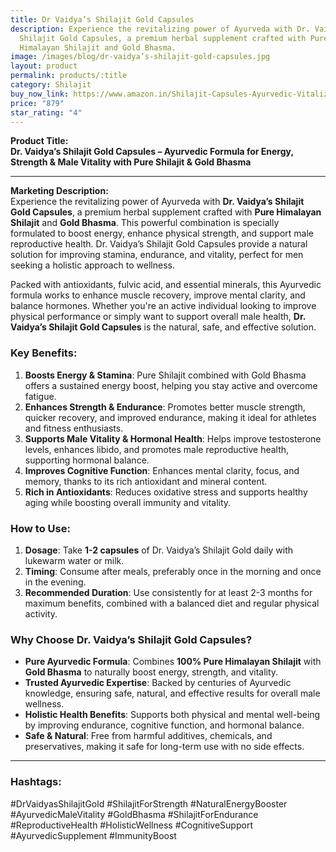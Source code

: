 ```yaml
---
title: Dr Vaidya’s Shilajit Gold Capsules
description: Experience the revitalizing power of Ayurveda with Dr. Vaidya’s
  Shilajit Gold Capsules, a premium herbal supplement crafted with Pure
  Himalayan Shilajit and Gold Bhasma.
image: /images/blog/dr-vaidya’s-shilajit-gold-capsules.jpg
layout: product
permalink: products/:title
category: Shilajit
buy_now_link: https://www.amazon.in/Shilajit-Capsules-Ayurvedic-Vitalizer-Synthetic/dp/B0CRSQH8WX/ref=sr_1_37?crid=1YY2DLXEMCWUZ&tag=ayushmonk-21
price: "879"
star_rating: "4"
---
```

**Product Title:**  
**Dr. Vaidya’s Shilajit Gold Capsules – Ayurvedic Formula for Energy, Strength & Male Vitality with Pure Shilajit & Gold Bhasma**

---

**Marketing Description:**  
Experience the revitalizing power of Ayurveda with **Dr. Vaidya’s Shilajit Gold Capsules**, a premium herbal supplement crafted with **Pure Himalayan Shilajit** and **Gold Bhasma**. This powerful combination is specially formulated to boost energy, enhance physical strength, and support male reproductive health. Dr. Vaidya’s Shilajit Gold Capsules provide a natural solution for improving stamina, endurance, and vitality, perfect for men seeking a holistic approach to wellness.

Packed with antioxidants, fulvic acid, and essential minerals, this Ayurvedic formula works to enhance muscle recovery, improve mental clarity, and balance hormones. Whether you're an active individual looking to improve physical performance or simply want to support overall male health, **Dr. Vaidya’s Shilajit Gold Capsules** is the natural, safe, and effective solution.

### **Key Benefits**:
1. **Boosts Energy & Stamina**: Pure Shilajit combined with Gold Bhasma offers a sustained energy boost, helping you stay active and overcome fatigue.
2. **Enhances Strength & Endurance**: Promotes better muscle strength, quicker recovery, and improved endurance, making it ideal for athletes and fitness enthusiasts.
3. **Supports Male Vitality & Hormonal Health**: Helps improve testosterone levels, enhances libido, and promotes male reproductive health, supporting hormonal balance.
4. **Improves Cognitive Function**: Enhances mental clarity, focus, and memory, thanks to its rich antioxidant and mineral content.
5. **Rich in Antioxidants**: Reduces oxidative stress and supports healthy aging while boosting overall immunity and vitality.

### **How to Use**:
1. **Dosage**: Take **1-2 capsules** of Dr. Vaidya’s Shilajit Gold daily with lukewarm water or milk.
2. **Timing**: Consume after meals, preferably once in the morning and once in the evening.
3. **Recommended Duration**: Use consistently for at least 2-3 months for maximum benefits, combined with a balanced diet and regular physical activity.

### **Why Choose Dr. Vaidya’s Shilajit Gold Capsules?**
- **Pure Ayurvedic Formula**: Combines **100% Pure Himalayan Shilajit** with **Gold Bhasma** to naturally boost energy, strength, and vitality.
- **Trusted Ayurvedic Expertise**: Backed by centuries of Ayurvedic knowledge, ensuring safe, natural, and effective results for overall male wellness.
- **Holistic Health Benefits**: Supports both physical and mental well-being by improving endurance, cognitive function, and hormonal balance.
- **Safe & Natural**: Free from harmful additives, chemicals, and preservatives, making it safe for long-term use with no side effects.

---

### **Hashtags**:  
#DrVaidyasShilajitGold #ShilajitForStrength #NaturalEnergyBooster #AyurvedicMaleVitality #GoldBhasma #ShilajitForEndurance #ReproductiveHealth #HolisticWellness #CognitiveSupport #AyurvedicSupplement #ImmunityBoost

